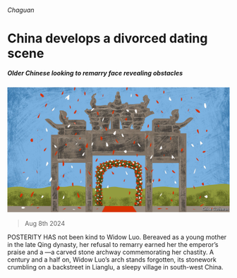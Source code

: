 ###### Chaguan

# China develops a divorced dating scene 

##### Older Chinese looking to remarry face revealing obstacles 

![image](images/20240810_CND000.jpg) 

> Aug 8th 2024 

POSTERITY HAS not been kind to Widow Luo. Bereaved as a young mother in the late Qing dynasty, her refusal to remarry earned her the emperor’s praise and a —a carved stone archway commemorating her chastity. A century and a half on, Widow Luo’s arch stands forgotten, its stonework crumbling on a backstreet in Lianglu, a sleepy village in south-west China. 

